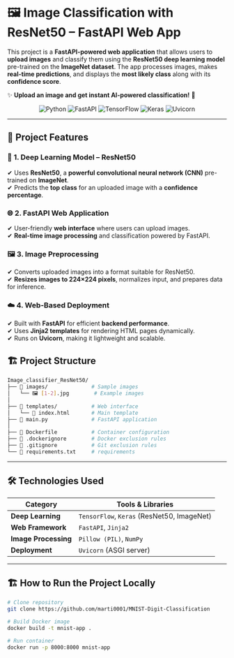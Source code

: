 # 🖼️ Image Classification with ResNet50 – FastAPI Web App

This project is a **FastAPI-powered web application** that allows users to **upload images** and classify them using the **ResNet50 deep learning model** pre-trained on the **ImageNet dataset**. The app processes images, makes **real-time predictions**, and displays the **most likely class** along with its **confidence score**.  

✨ **Upload an image and get instant AI-powered classification!** 🚀  

<p align="center">
  <img src="https://img.shields.io/badge/Python-3776AB?style=for-the-badge&logo=python&logoColor=white" alt="Python"/>
  <img src="https://img.shields.io/badge/FastAPI-009688?style=for-the-badge&logo=fastapi&logoColor=white" alt="FastAPI"/>
  <img src="https://img.shields.io/badge/TensorFlow-FF6F00?style=for-the-badge&logo=tensorflow&logoColor=white" alt="TensorFlow"/>
  <img src="https://img.shields.io/badge/Keras-D00000?style=for-the-badge&logo=keras&logoColor=white" alt="Keras"/>
  <img src="https://img.shields.io/badge/Uvicorn-FFD43B?style=for-the-badge&logo=python&logoColor=black" alt="Uvicorn"/>
</p>

---

## 🚀 Project Features

### 🧠 **1. Deep Learning Model – ResNet50**
✔ Uses **ResNet50**, a **powerful convolutional neural network (CNN)** pre-trained on **ImageNet**.  
✔ Predicts the **top class** for an uploaded image with a **confidence percentage**.  

### 🌐 **2. FastAPI Web Application**
✔ User-friendly **web interface** where users can upload images.  
✔ **Real-time image processing** and classification powered by FastAPI.  

### 🖼️ **3. Image Preprocessing**
✔ Converts uploaded images into a format suitable for ResNet50.  
✔ **Resizes images to 224×224 pixels**, normalizes input, and prepares data for inference.  

### ☁️ **4. Web-Based Deployment**
✔ Built with **FastAPI** for efficient **backend performance**.  
✔ Uses **Jinja2 templates** for rendering HTML pages dynamically.  
✔ Runs on **Uvicorn**, making it lightweight and scalable.  


## 🏗️ Project Structure

```bash
Image_classifier_ResNet50/
├── 📁 images/              # Sample images 
│   └── 🖼️ [1-2].jpg        # Example images
│
├── 📁 templates/           # Web interface
│   └── 🎨 index.html       # Main template
├── 🐍 main.py              # FastAPI application
│
├── 🐳 Dockerfile           # Container configuration
├── 📛 .dockerignore        # Docker exclusion rules
├── 📛 .gitignore           # Git exclusion rules
└── 📜 requirements.txt     # requirements
```
---

## 🛠️ Technologies Used

| Category            | Tools & Libraries |
|--------------------|------------------|
| **Deep Learning** | `TensorFlow`, `Keras` (ResNet50, ImageNet) |
| **Web Framework** | `FastAPI`, `Jinja2` |
| **Image Processing** | `Pillow (PIL)`, `NumPy` |
| **Deployment** | `Uvicorn` (ASGI server) |

---

## 🏗️ How to Run the Project Locally  

```bash
# Clone repository
git clone https://github.com/marti0001/MNIST-Digit-Classification

# Build Docker image
docker build -t mnist-app .

# Run container
docker run -p 8000:8000 mnist-app
```
